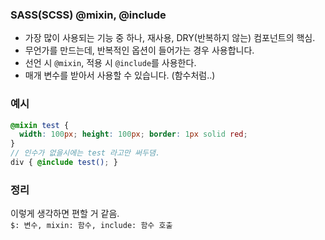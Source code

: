 ### SASS(SCSS) @mixin, @include

* 가장 많이 사용되는 기능 중 하나, 재사용, DRY(반복하지 않는) 컴포넌트의 핵심.
* 무언가를 만드는데, 반복적인 옵션이 들어가는 경우 사용합니다.
* 선언 시 `@mixin`, 적용 시 `@include`를 사용한다.
* 매개 변수를 받아서 사용할 수 있습니다. (함수처럼..)

### 예시

```scss
@mixin test {
  width: 100px; height: 100px; border: 1px solid red;
}
// 인수가 없을시에는 test 라고만 써두댐.
div { @include test(); }
```

### 정리

이렇게 생각하면 편할 거 같음. <br/>
`$: 변수, mixin: 함수, include: 함수 호출`